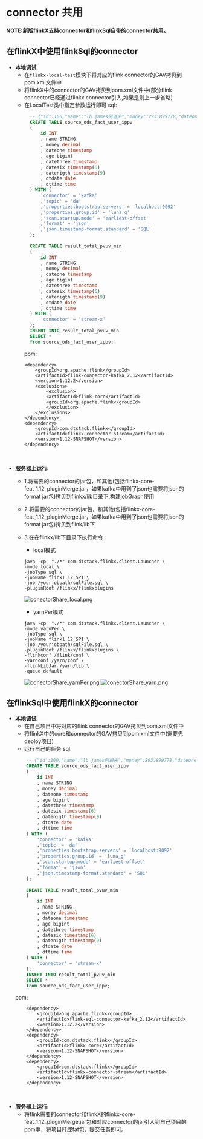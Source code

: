 # connector 共用

**NOTE:新版flinkX支持connector和flinkSql自带的connector共用。**

## 在flinkX中使用flinkSql的connector
- **本地调试**
    - 在`flinkx-local-test`模块下将对应的flink connector的GAV拷贝到pom.xml文件中
    - 将flinkX中的connector的GAV拷贝到pom.xml文件中(部分flink connector已经通过flinkx connector引入,如果是则上一步省略)
    - 在LocalTest类中指定参数运行即可
      sql:
      ```sql
        -- {"id":100,"name":"lb james阿道夫","money":293.899778,"dateone":"2020-07-30 10:08:22","age":"33","datethree":"2020-07-30 10:08:22.123","datesix":"2020-07-30 10:08:22.123456","datenigth":"2020-07-30 10:08:22.123456789","dtdate":"2020-07-30","dttime":"10:08:22"}
        CREATE TABLE source_ods_fact_user_ippv 
        (
            id INT
            , name STRING
            , money decimal
            , dateone timestamp
            , age bigint
            , datethree timestamp
            , datesix timestamp(6)
            , datenigth timestamp(9)
            , dtdate date
            , dttime time
        ) WITH (
            'connector' = 'kafka'
            ,'topic' = 'da'
            ,'properties.bootstrap.servers' = 'localhost:9092'
            ,'properties.group.id' = 'luna_g'
            ,'scan.startup.mode' = 'earliest-offset'
            ,'format' = 'json'
            ,'json.timestamp-format.standard' = 'SQL'
        );
        
        CREATE TABLE result_total_pvuv_min
        (
            id INT
            , name STRING
            , money decimal
            , dateone timestamp
            , age bigint
            , datethree timestamp
            , datesix timestamp(6)
            , datenigth timestamp(9)
            , dtdate date
            , dttime time
        ) WITH (
            'connector' = 'stream-x'
        );
        INSERT INTO result_total_pvuv_min
        SELECT *
        from source_ods_fact_user_ippv;
      ```
      pom:
      ```text
      <dependency>
          <groupId>org.apache.flink</groupId>
          <artifactId>flink-connector-kafka_2.12</artifactId>
          <version>1.12.2</version>
          <exclusions>
              <exclusion>
              <artifactId>flink-core</artifactId>
              <groupId>org.apache.flink</groupId>
              </exclusion>
          </exclusions>
      </dependency>
      <dependency>
          <groupId>com.dtstack.flinkx</groupId>
          <artifactId>flinkx-connector-stream</artifactId>
          <version>1.12-SNAPSHOT</version>
      </dependency>
      ```
<br />  
      
- **服务器上运行:**
    - 1.将需要的connector的jar包，和其他(包括flinkx-core-feat_1.12_pluginMerge.jar，如果kafka中用到了json也需要将json的format jar包)拷贝到flinkx/lib目录下,构建jobGraph使用
    - 2.将需要的connector的jar包，和其他(包括flinkx-core-feat_1.12_pluginMerge.jar，如果kafka中用到了json也需要将json的format jar包)拷贝到flink/lib下
    - 3.在在flinkx/lib下目录下执行命令：
      - local模式
      ```shell
      java -cp  "./*" com.dtstack.flinkx.client.Launcher \
      -mode local \
      -jobType sql \
      -jobName flink1.12_SPI \
      -job /yourjobpath/sqlFile.sql \
      -pluginRoot /flinkx/flinkxplugins
      ```
      ![conectorShare_local.png](images/conectorShare_local.png)
        
      - yarnPer模式
      ```shell
      java -cp  "./*" com.dtstack.flinkx.client.Launcher \
      -mode yarnPer \
      -jobType sql \
      -jobName flink1.12_SPI \
      -job /yourjobpath/sqlFile.sql \
      -pluginRoot /flinkx/flinkxplugins \
      -flinkconf /flink/conf \
      -yarnconf /yarn/conf \
      -flinkLibJar /yarn/lib \
      -queue default
      ```
      ![conectorShare_yarnPer.png](images/conectorShare_yarnPer.png)
      ![conectorShare_yarn.png](images/conectorShare_yarn.png)
## 在flinkSql中使用flinkX的connector
- **本地调试**
    - 在自己项目中将对应的flink connector的GAV拷贝到pom.xml文件中
    - 将flinkX中的core和connector的GAV拷贝到pom.xml文件中(需要先deploy项目)
    - 运行自己的任务
    sql:
    ```sql
        -- {"id":100,"name":"lb james阿道夫","money":293.899778,"dateone":"2020-07-30 10:08:22","age":"33","datethree":"2020-07-30 10:08:22.123","datesix":"2020-07-30 10:08:22.123456","datenigth":"2020-07-30 10:08:22.123456789","dtdate":"2020-07-30","dttime":"10:08:22"}
        CREATE TABLE source_ods_fact_user_ippv 
        (
            id INT
            , name STRING
            , money decimal
            , dateone timestamp
            , age bigint
            , datethree timestamp
            , datesix timestamp(6)
            , datenigth timestamp(9)
            , dtdate date
            , dttime time
        ) WITH (
            'connector' = 'kafka'
            ,'topic' = 'da'
            ,'properties.bootstrap.servers' = 'localhost:9092'
            ,'properties.group.id' = 'luna_g'
            ,'scan.startup.mode' = 'earliest-offset'
            ,'format' = 'json'
            ,'json.timestamp-format.standard' = 'SQL'
        );
        
        CREATE TABLE result_total_pvuv_min
        (
            id INT
            , name STRING
            , money decimal
            , dateone timestamp
            , age bigint
            , datethree timestamp
            , datesix timestamp(6)
            , datenigth timestamp(9)
            , dtdate date
            , dttime time
        ) WITH (
            'connector' = 'stream-x'
        );
        INSERT INTO result_total_pvuv_min
        SELECT *
        from source_ods_fact_user_ippv;
    ```
    pom:
    ```text
        <dependency>
            <groupId>org.apache.flink</groupId>
            <artifactId>flink-sql-connector-kafka_2.12</artifactId>
            <version>1.12.2</version>
        </dependency>
        <dependency>
            <groupId>com.dtstack.flinkx</groupId>
            <artifactId>flinkx-core</artifactId>
            <version>1.12-SNAPSHOT</version>
        </dependency>
        <dependency>
            <groupId>com.dtstack.flinkx</groupId>
            <artifactId>flinkx-connector-stream</artifactId>
            <version>1.12-SNAPSHOT</version>
        </dependency>
    ```
<br />
      
- **服务器上运行:**
    - 将flink需要的connector和flinkX的flinkx-core-feat_1.12_pluginMerge.jar包和对应connector的jar引入到自己项目的pom中，将项目打成fat包，提交任务即可。
